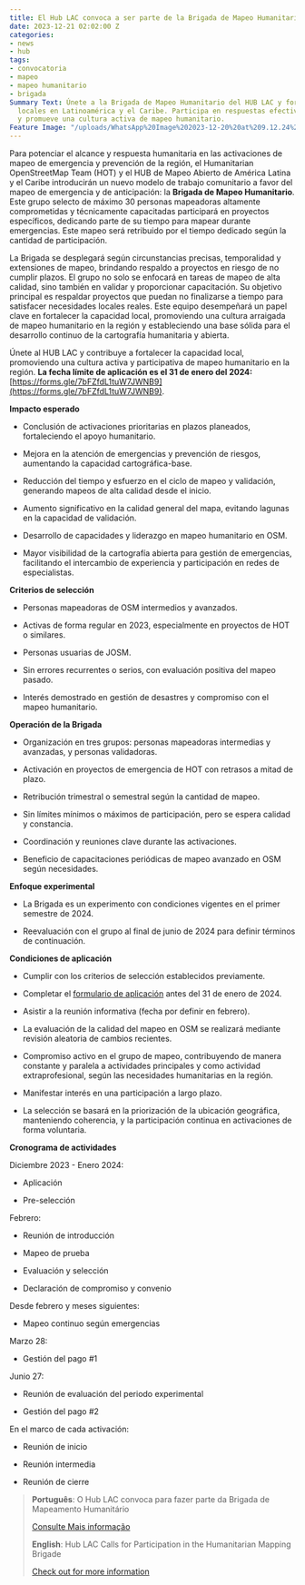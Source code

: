 ```yaml
---
title: El Hub LAC convoca a ser parte de la Brigada de Mapeo Humanitario
date: 2023-12-21 02:02:00 Z
categories:
- news
- hub
tags:
- convocatoria
- mapeo
- mapeo humanitario
- brigada
Summary Text: Únete a la Brigada de Mapeo Humanitario del HUB LAC y fortalece capacidades
  locales en Latinoamérica y el Caribe. Participa en respuestas efectivas a emergencias
  y promueve una cultura activa de mapeo humanitario.
Feature Image: "/uploads/WhatsApp%20Image%202023-12-20%20at%209.12.24%20PM.jpeg"
---
```


Para potenciar el alcance y respuesta humanitaria en las activaciones de mapeo de emergencia y prevención de la región, el Humanitarian OpenStreetMap Team (HOT) y el HUB de Mapeo Abierto de América Latina y el Caribe introducirán un nuevo modelo de trabajo comunitario a favor del mapeo de emergencia y de anticipación: la **Brigada de Mapeo Humanitario**. Este grupo selecto de máximo 30 personas mapeadoras altamente comprometidas y técnicamente capacitadas participará en proyectos específicos, dedicando parte de su tiempo para mapear durante emergencias. Este mapeo será retribuido por el tiempo dedicado según la cantidad de participación.

La Brigada se desplegará según circunstancias precisas, temporalidad y extensiones de mapeo, brindando respaldo a proyectos en riesgo de no cumplir plazos. El grupo no solo se enfocará en tareas de mapeo de alta calidad, sino también en validar y proporcionar capacitación. Su objetivo principal es respaldar proyectos que puedan no finalizarse a tiempo para satisfacer necesidades locales reales. Este equipo desempeñará un papel clave en fortalecer la capacidad local, promoviendo una cultura arraigada de mapeo humanitario en la región y estableciendo una base sólida para el desarrollo continuo de la cartografía humanitaria y abierta.

Únete al HUB LAC y contribuye a fortalecer la capacidad local, promoviendo una cultura activa y participativa de mapeo humanitario en la región. **La fecha límite de aplicación es el 31 de enero del 2024:** [https://forms.gle/7bFZfdL1tuW7JWNB9](https://forms.gle/7bFZfdL1tuW7JWNB9).

**Impacto esperado**

* Conclusión de activaciones prioritarias en plazos planeados, fortaleciendo el apoyo humanitario.

* Mejora en la atención de emergencias y prevención de riesgos, aumentando la capacidad cartográfica-base.

* Reducción del tiempo y esfuerzo en el ciclo de mapeo y validación, generando mapeos de alta calidad desde el inicio.

* Aumento significativo en la calidad general del mapa, evitando lagunas en la capacidad de validación.

* Desarrollo de capacidades y liderazgo en mapeo humanitario en OSM.

* Mayor visibilidad de la cartografía abierta para gestión de emergencias, facilitando el intercambio de experiencia y participación en redes de especialistas.

**Criterios de selección**

* Personas mapeadoras de OSM intermedios y avanzados.

* Activas de forma regular en 2023, especialmente en proyectos de HOT o similares.

* Personas usuarias de JOSM.

* Sin errores recurrentes o serios, con evaluación positiva del mapeo pasado.

* Interés demostrado en gestión de desastres y compromiso con el mapeo humanitario.

**Operación de la Brigada**

* Organización en tres grupos: personas mapeadoras intermedias y avanzadas, y personas validadoras.

* Activación en proyectos de emergencia de HOT con retrasos a mitad de plazo.

* Retribución trimestral o semestral según la cantidad de mapeo.

* Sin límites mínimos o máximos de participación, pero se espera calidad y constancia.

* Coordinación y reuniones clave durante las activaciones.

* Beneficio de capacitaciones periódicas de mapeo avanzado en OSM según necesidades.

**Enfoque experimental**

* La Brigada es un experimento con condiciones vigentes en el primer semestre de 2024.

* Reevaluación con el grupo al final de junio de 2024 para definir términos de continuación.

**Condiciones de aplicación**

* Cumplir con los criterios de selección establecidos previamente.

* Completar el [formulario de aplicación](https://forms.gle/7bFZfdL1tuW7JWNB9) antes del 31 de enero de 2024.

* Asistir a la reunión informativa (fecha por definir en febrero).

* La evaluación de la calidad del mapeo en OSM se realizará mediante revisión aleatoria de cambios recientes.

* Compromiso activo en el grupo de mapeo, contribuyendo de manera constante y paralela a actividades principales y como actividad extraprofesional, según las necesidades humanitarias en la región.

* Manifestar interés en una participación a largo plazo.

* La selección se basará en la priorización de la ubicación geográfica, manteniendo coherencia, y la participación continua en activaciones de forma voluntaria.

**Cronograma de actividades**

Diciembre 2023 - Enero 2024:

* Aplicación

* Pre-selección

Febrero:

* Reunión de introducción

* Mapeo de prueba

* Evaluación y selección

* Declaración de compromiso y convenio

Desde febrero y meses siguientes:

* Mapeo continuo según emergencias

Marzo 28:

* Gestión del pago #1

Junio 27:

* Reunión de evaluación del periodo experimental

* Gestión del pago #2

En el marco de cada activación:

* Reunión de inicio

* Reunión intermedia

* Reunión de cierre

> **Português**: O Hub LAC convoca para fazer parte da Brigada de Mapeamento Humanitário
>
> [Consulte Mais informação](https://www.hotosm.org/updates/o-hub-lac-convoca-para-fazer-parte-da-brigada-de-mapeamento-humanitario/)
>
> **English**: Hub LAC Calls for Participation in the Humanitarian Mapping Brigade
>
> [Check out for more information](https://www.hotosm.org/updates/hub-lac-calls-for-participation-in-the-humanitarian-mapping-brigade/)
